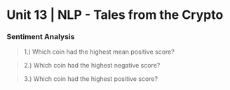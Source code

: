 # Unit 13 | NLP - Tales from the Crypto

### Sentiment Analysis

>1.) Which coin had the highest mean positive score?

>2.) Which coin had the highest negative score?

>3.) Which coin had the highest positive score?
